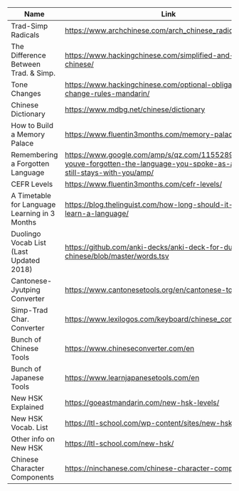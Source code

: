 |Name         |Link      |
|-------|----------------|
|Trad-Simp Radicals        |https://www.archchinese.com/arch_chinese_radicals.html                |
|The Difference Between Trad. & Simp.         |https://www.hackingchinese.com/simplified-and-traditional-chinese/    |
|Tone Changes              |https://www.hackingchinese.com/optional-obligatory-tone-change-rules-mandarin/           |
|Chinese Dictionary        |https://www.mdbg.net/chinese/dictionary            |
|How to Build a Memory Palace                 |https://www.fluentin3months.com/memory-palace/                        |
|Remembering a Forgotten Language             |https://www.google.com/amp/s/qz.com/1155289/even-if-youve-forgotten-the-language-you-spoke-as-a-child-it-still-stays-with-you/amp/|
|CEFR Levels               |https://www.fluentin3months.com/cefr-levels/       |
|A Timetable for Language Learning in 3 Months|https://blog.thelinguist.com/how-long-should-it-take-to-learn-a-language/                |
|Duolingo Vocab List (Last Updated 2018)      |https://github.com/anki-decks/anki-deck-for-duolingo-chinese/blob/master/words.tsv       |
|Cantonese-Jyutping Converter                 |https://www.cantonesetools.org/en/cantonese-to-jyutping               |
|Simp-Trad Char. Converter                    |https://www.lexilogos.com/keyboard/chinese_conversion.htm             |
|Bunch of Chinese Tools    |https://www.chineseconverter.com/en             |
|Bunch of Japanese Tools   |https://www.learnjapanesetools.com/en           |
|New HSK Explained         |https://goeastmandarin.com/new-hsk-levels/         |
|New HSK Vocab. List       |https://ltl-school.com/wp-content/sites/new-hsk.pdf      |
|Other info on New HSK     |https://ltl-school.com/new-hsk/     |
|Chinese Character Components                 |https://ninchanese.com/chinese-character-components/  |
